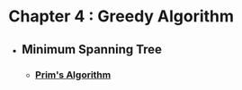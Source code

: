 # Chapter 4 : Greedy Algorithm
* ## Minimum Spanning Tree
    * ### [Prim's Algorithm](https://github.com/zzqyu/AlgorithmPractice/blob/master/chap4/Prim.py) 